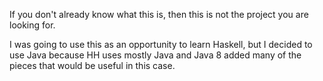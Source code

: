 If you don't already know what this is, then this is not the project you are looking for.

I was going to use this as an opportunity to learn Haskell, but I decided to use Java because HH uses mostly Java and Java 8 added many of the pieces that would be useful in this case.